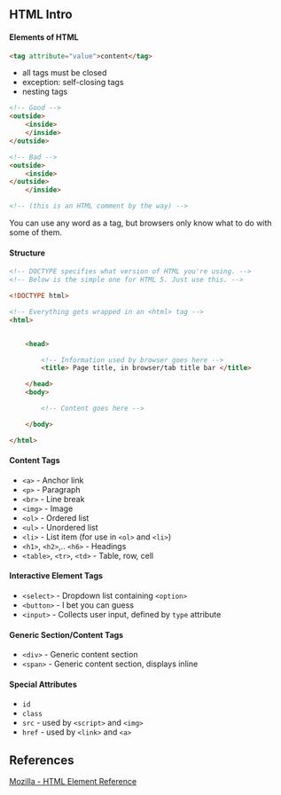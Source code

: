 ## HTML Intro

#### Elements of HTML

```html
<tag attribute="value">content</tag>
```

* all tags must be closed
* exception: self-closing tags
* nesting tags

```html
<!-- Good -->
<outside>
    <inside>
    </inside>
</outside>

<!-- Bad -->
<outside>
    <inside>
</outside>
    </inside>

<!-- (this is an HTML comment by the way) -->
```

You can use any word as a tag, but browsers only know what to do with some of them.

#### Structure

```html
<!-- DOCTYPE specifies what version of HTML you're using. -->
<!-- Below is the simple one for HTML 5. Just use this. -->

<!DOCTYPE html>

<!-- Everything gets wrapped in an <html> tag -->
<html>


    <head>

        <!-- Information used by browser goes here -->
        <title> Page title, in browser/tab title bar </title>

    </head>
    <body>

        <!-- Content goes here -->

    </body>

</html>
```

#### Content Tags

* `<a>` - Anchor link
* `<p>` - Paragraph
* `<br>` - Line break
* `<img>` - Image
* `<ol>` - Ordered list
* `<ul>` - Unordered list
* `<li>` - List item (for use in `<ol>` and `<li>`)
* `<h1>`, `<h2>`,.. `<h6>` - Headings
* `<table>`, `<tr>`, `<td>` - Table, row, cell

#### Interactive Element Tags

* `<select>` - Dropdown list containing `<option>`
* `<button>` - I bet you can guess
* `<input>` - Collects user input, defined by `type` attribute

#### Generic Section/Content Tags

* `<div>` - Generic content section
* `<span>` - Generic content section, displays inline

#### Special Attributes

* `id`
* `class`
* `src` - used by `<script>` and `<img>`
* `href` - used by `<link>` and `<a>`


## References

[Mozilla - HTML Element Reference](https://developer.mozilla.org/en-US/docs/Web/HTML/Element)